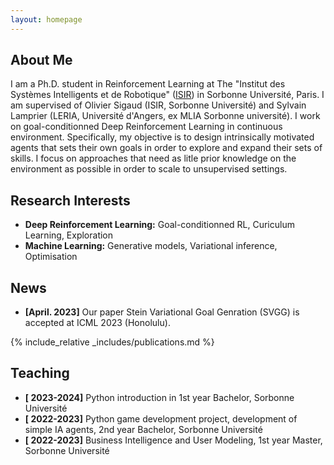 ```yaml
---
layout: homepage
---
```


## About Me

I am a Ph.D. student in Reinforcement Learning at The "Institut des Systèmes Intelligents et de Robotique" ([ISIR](https://www.isir.upmc.fr/)) in Sorbonne Université, Paris. I am supervised of Olivier Sigaud (ISIR, Sorbonne Université) and Sylvain Lamprier (LERIA, Université d'Angers, ex MLIA Sorbonne université). I work on goal-conditionned Deep Reinforcement Learning in continuous environment. Specifically, my objective is to design intrinsically motivated agents that sets their own goals in order to explore and expand their sets of skills. I focus on approaches that need as litle prior knowledge on the environment as possible in order to scale to unsupervised settings. 

## Research Interests

- **Deep Reinforcement Learning:** Goal-conditionned RL, Curiculum Learning, Exploration
- **Machine Learning:** Generative models, Variational inference, Optimisation

## News

- **[April. 2023]** Our paper Stein Variational Goal Genration (SVGG) is accepted at ICML 2023 (Honolulu).

{% include_relative _includes/publications.md %}


## Teaching

- **[ 2023-2024]** Python introduction in 1st year Bachelor, Sorbonne Université
- **[ 2022-2023]** Python game development project, development of simple IA agents, 2nd year Bachelor, Sorbonne Université
- **[ 2022-2023]** Business Intelligence and User Modeling, 1st year Master, Sorbonne Université
